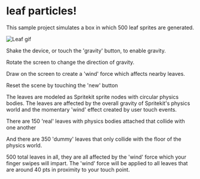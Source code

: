 # leaf particles! 


This sample project simulates a box in which 500 leaf sprites are generated. 


![Leaf gif](https://thumbs.gfycat.com/MenacingDelectableDromedary-size_restricted.gif)


Shake the device, or touch the 'gravity' button, to enable gravity. 

Rotate the screen to change the direction of gravity.  

Draw on the screen to create a 'wind' force which affects nearby leaves. 

Reset the scene by touching the 'new' button


The leaves are modeled as Spritekit sprite nodes with circular physics bodies. The leaves are affected by the overall gravity of Spritekit's physics world and the momentary 'wind' effect created by user touch events. 

There are 150 'real' leaves with physics bodies attached that collide with one another

And there are 350 'dummy' leaves that only collide with the floor of the physics world. 

500 total leaves in all, they are all affected by the 'wind' force which your finger swipes will impart. The 'wind' force will be applied to all leaves that are around 40 pts in proximity to your touch point. 




